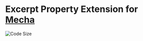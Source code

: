 Excerpt Property Extension for [Mecha](https://github.com/mecha-cms/mecha)
==========================================================================

![Code Size](https://img.shields.io/github/languages/code-size/mecha-cms/x.excerpt?color=%23444&style=for-the-badge)